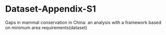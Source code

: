 # Dataset-Appendix-S1
Gaps in mammal conservation in China: an analysis with a framework based on minimum area requirements(dataset)
